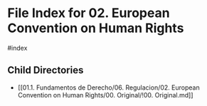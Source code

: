 # File Index for 02. European  Convention   on Human  Rights
#index

## Child Directories

- [[01.1. Fundamentos de Derecho/06. Regulacion/02. European  Convention   on Human  Rights/00. Original/!00. Original.md]]

